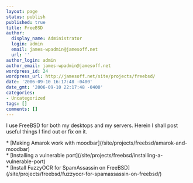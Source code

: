 ```yaml
---
layout: page
status: publish
published: true
title: FreeBSD
author:
  display_name: Administrator
  login: admin
  email: james-wpadmin@jamesoff.net
  url: ''
author_login: admin
author_email: james-wpadmin@jamesoff.net
wordpress_id: 24
wordpress_url: http://jamesoff.net/site/projects/freebsd/
date: '2006-09-10 16:17:48 -0400'
date_gmt: '2006-09-10 22:17:48 -0400'
categories:
- Uncategorized
tags: []
comments: []
---
```

<p>I use FreeBSD for both my desktops and my servers. Herein I shall post useful things I find out or fix on it.</p>
<p>* [Making Amarok work with moodbar](&#47;site&#47;projects&#47;freebsd&#47;amarok-and-moodbar)<br />
* [Installing a vulnerable port](&#47;site&#47;projects&#47;freebsd&#47;installing-a-vulnerable-port)<br />
* [Install FuzzyOCR for SpamAssassin on FreeBSD](&#47;site&#47;projects&#47;freebsd&#47;fuzzyocr-for-spamassassin-on-freebsd&#47;)</p>
